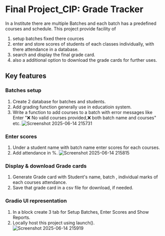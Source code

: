 # **Final Project_CIP: Grade Tracker**
In a Institute there are multiple Batches and each batch has a predefined courses and schedule. This project provide facility of 
1. setup batches fixed there cources
2. enter and store scores of students of each classes individually, with there attendance in a database.
3. search and display the final grade card.
4. also a additional option to download the grade cards for further uses.

## Key features
### Batches setup
1. Create 2 database for batches and students.
2. Add grading function generally use in educatioin system.
3. Write a function to add courses to a batch with error messages like Enter "❌ No valid courses provided,❌ both batch name and courses" etc.
![Screenshot 2025-06-14 215731](https://github.com/user-attachments/assets/780982ee-4c6b-448b-ab38-7e1fe929e40e)


### Enter scores
1. Under a student name with batch name enter scores for each courses.
2. Add attendance in %.
![Screenshot 2025-06-14 215815](https://github.com/user-attachments/assets/984a9369-7b4e-4321-874b-c7e1bd7edab7)


### Display & download Grade cards
1. Generate Grade card with Student's name, batch , individual marks of each courses attendance.
2. Save that grade card in a csv file for download, if needed.

### Gradio UI representation
1. In a block create 3 tab for Setup Batches, Enter Scores and Show Reports.
2. Locally host this project using launch().
![Screenshot 2025-06-14 215919](https://github.com/user-attachments/assets/8a717c6d-d1fe-4b90-8396-ffe0a007f4bb)

